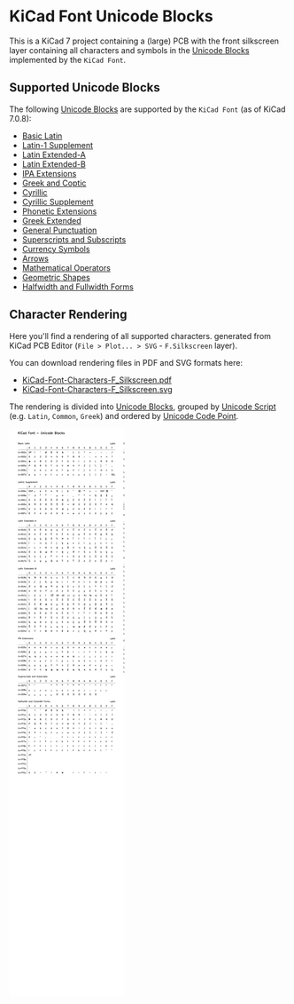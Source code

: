 # KiCad Font Unicode Blocks

This is a KiCad 7 project containing a (large) PCB with the front silkscreen layer containing all characters and symbols in the [Unicode Blocks](https://en.wikipedia.org/wiki/Unicode_block) implemented by the `KiCad Font`.

## Supported Unicode Blocks

The following [Unicode Blocks](https://en.wikipedia.org/wiki/Unicode_block) are supported by the `KiCad Font` (as of KiCad 7.0.8):

* [Basic Latin](https://en.wikipedia.org/wiki/Basic_Latin_(Unicode_block))
* [Latin-1 Supplement](https://en.wikipedia.org/wiki/Latin-1_Supplement)
* [Latin Extended-A](https://en.wikipedia.org/wiki/Latin_Extended-A)
* [Latin Extended-B](https://en.wikipedia.org/wiki/Latin_Extended-B)
* [IPA Extensions](https://en.wikipedia.org/wiki/IPA_Extensions)
* [Greek and Coptic](https://en.wikipedia.org/wiki/Greek_and_Coptic)
* [Cyrillic](https://en.wikipedia.org/wiki/Cyrillic_(Unicode_block))
* [Cyrillic Supplement](https://en.wikipedia.org/wiki/Cyrillic_Supplement)
* [Phonetic Extensions](https://en.wikipedia.org/wiki/Phonetic_Extensions)
* [Greek Extended](https://en.wikipedia.org/wiki/Greek_Extended)
* [General Punctuation](https://en.wikipedia.org/wiki/General_Punctuation)
* [Superscripts and Subscripts](https://en.wikipedia.org/wiki/Superscripts_and_Subscripts_(Unicode_block))
* [Currency Symbols](https://en.wikipedia.org/wiki/Currency_Symbols_(Unicode_block))
* [Arrows](https://en.wikipedia.org/wiki/Arrows_(Unicode_block))
* [Mathematical Operators](https://en.wikipedia.org/wiki/Mathematical_Operators_(Unicode_block))
* [Geometric Shapes](https://en.wikipedia.org/wiki/Geometric_Shapes_(Unicode_block))
* [Halfwidth and Fullwidth Forms](https://en.wikipedia.org/wiki/Halfwidth_and_Fullwidth_Forms_(Unicode_block))

## Character Rendering

Here you'll find a rendering of all supported characters.
generated from KiCad PCB Editor (`File > Plot... > SVG` - `F.Silkscreen` layer).

You can download rendering files in PDF and SVG formats here:
* [KiCad-Font-Characters-F_Silkscreen.pdf](export/KiCad-Font-Characters-F_Silkscreen.pdf)
* [KiCad-Font-Characters-F_Silkscreen.svg](export/KiCad-Font-Characters-F_Silkscreen.svg)

The rendering is divided into [Unicode Blocks](https://en.wikipedia.org/wiki/Unicode_block), grouped by [Unicode Script](https://en.wikipedia.org/wiki/Script_(Unicode)) (e.g. `Latin`, `Common`, `Greek`) and ordered by [Unicode Code Point](https://en.wikipedia.org/wiki/Code_point).

![KiCad-Font-Characters-F_Silkscreen.svg](export/KiCad-Font-Characters-F_Silkscreen.svg)
